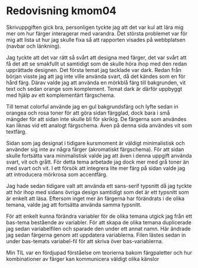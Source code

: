 Redovisning kmom04
=========================
Skrivuppgiften gick bra, personligen tyckte jag att det var kul att lära mig mer om hur färger interagerar med varandra. Det största problemet var för mig att lista ut hur jag skulle fixa så att rapporten visades på webbplatsen (navbar och länkning).

Jag tyckte att det var rätt så svårt att designa med färger, det var svårt att få det att se smakfullt ut samtidigt som de skulle höra ihop med den redan upprättade designen. Det första temat jag tacklade var dark. Redan från början visste jag att jag inte ville använda svart, då det kändes som en för hård färg. Därav valde jag att använda en mörkblå färg till bakgrunden, vit text och sedan orange som komplement. Temat dark är därför uppbyggt med hjälp av ett komplementärt färgschema.

Till temat colorful använde jag en gul bakgrundsfärg och lyfte sedan in orangea och rosa toner för att göra sidan färgglad, dock bara i små mängder för att sidan inte skulle bli för skrikig. De färgerna som användes kan liknas vid ett analogt färgschema. Även på denna sida användes vit som textfärg.

Sidan som jag designat i tidigare kursmoment är väldigt minimalistisk och använder sig inte av några färger (akromatiskt färgschema). För att sidan skulle fortsätta vara minimalistisk valde jag att även i denna uppgift använda svart, vit och grått. För detta tema arbetade jag dock mer med grå toner än med svart och vit. I ett försök att integrera lite mer färg på sidan valde jag att introducera mörkrosa som accentfärg.

Jag hade sedan tidigare valt att använda ett sans-serif typsnitt då jag tyckte att hör ihop med sidans övriga design samtidigt som det är ett typsnitt som är enkelt att läsa. Eftersom inget mer än färgerna har förändrats i de olika temana, valde jag att fortsätta använda samma typsnitt.

För att enkelt kunna förändra variabler för de olika temana utgick jag från ett bas-tema bestående av variabler. För att skapa de olika temana duplicerade jag sedan variabelfilen och sparade den under ett annat namn. Här ändrade jag sedan färgerna genom att uppdatera variablerna. Filen lästes sedan in under bas-temats variabel-fil för att skriva över bas-variablerna.

Min TIL var en fördjupad förståelse om teorierna bakom färgpaletter och hur kombinationer av färger kan kommunicera väldigt olika känslor
